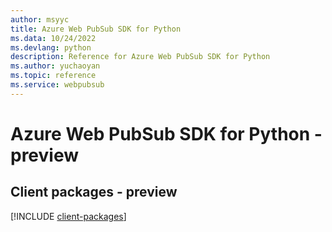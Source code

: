 ```yaml
---
author: msyyc
title: Azure Web PubSub SDK for Python
ms.data: 10/24/2022
ms.devlang: python
description: Reference for Azure Web PubSub SDK for Python
ms.author: yuchaoyan
ms.topic: reference
ms.service: webpubsub
---
```

# Azure Web PubSub SDK for Python - preview

## Client packages - preview
[!INCLUDE [client-packages](web-pubsub-client-index.md)]